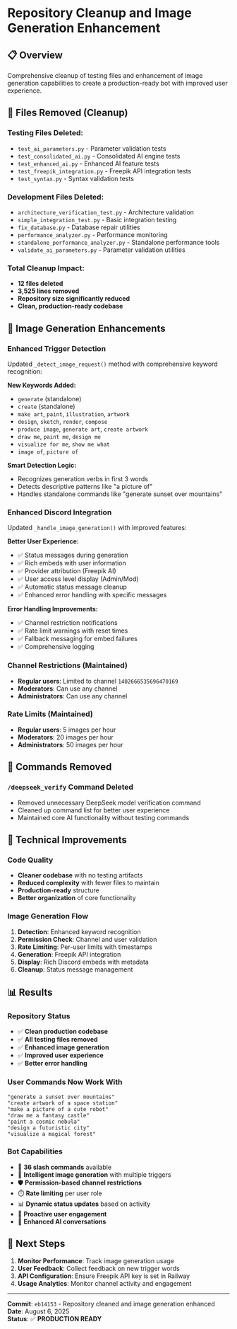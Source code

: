 # Repository Cleanup and Image Generation Enhancement

## 📋 Overview
Comprehensive cleanup of testing files and enhancement of image generation capabilities to create a production-ready bot with improved user experience.

## 🧹 Files Removed (Cleanup)

### Testing Files Deleted:
- `test_ai_parameters.py` - Parameter validation tests
- `test_consolidated_ai.py` - Consolidated AI engine tests
- `test_enhanced_ai.py` - Enhanced AI feature tests
- `test_freepik_integration.py` - Freepik API integration tests  
- `test_syntax.py` - Syntax validation tests

### Development Files Deleted:
- `architecture_verification_test.py` - Architecture validation
- `simple_integration_test.py` - Basic integration testing
- `fix_database.py` - Database repair utilities
- `performance_analyzer.py` - Performance monitoring
- `standalone_performance_analyzer.py` - Standalone performance tools
- `validate_ai_parameters.py` - Parameter validation utilities

### Total Cleanup Impact:
- **12 files deleted** 
- **3,525 lines removed**
- **Repository size significantly reduced**
- **Clean, production-ready codebase**

## 🎨 Image Generation Enhancements

### Enhanced Trigger Detection
Updated `_detect_image_request()` method with comprehensive keyword recognition:

**New Keywords Added:**
- `generate` (standalone)
- `create` (standalone) 
- `make art`, `paint`, `illustration`, `artwork`
- `design`, `sketch`, `render`, `compose`
- `produce image`, `generate art`, `create artwork`
- `draw me`, `paint me`, `design me`
- `visualize for me`, `show me what`
- `image of`, `picture of`

**Smart Detection Logic:**
- Recognizes generation verbs in first 3 words
- Detects descriptive patterns like "a picture of"
- Handles standalone commands like "generate sunset over mountains"

### Enhanced Discord Integration
Updated `_handle_image_generation()` with improved features:

**Better User Experience:**
- ✅ Status messages during generation
- ✅ Rich embeds with user information
- ✅ Provider attribution (Freepik AI)
- ✅ User access level display (Admin/Mod)
- ✅ Automatic status message cleanup
- ✅ Enhanced error handling with specific messages

**Error Handling Improvements:**
- ✅ Channel restriction notifications
- ✅ Rate limit warnings with reset times
- ✅ Fallback messaging for embed failures
- ✅ Comprehensive logging

### Channel Restrictions (Maintained)
- **Regular users**: Limited to channel `1402666535696470169`
- **Moderators**: Can use any channel
- **Administrators**: Can use any channel

### Rate Limits (Maintained)
- **Regular users**: 5 images per hour
- **Moderators**: 20 images per hour  
- **Administrators**: 50 images per hour

## 🚀 Commands Removed

### `/deepseek_verify` Command Deleted
- Removed unnecessary DeepSeek model verification command
- Cleaned up command list for better user experience
- Maintained core AI functionality without testing commands

## 🔧 Technical Improvements

### Code Quality
- **Cleaner codebase** with no testing artifacts
- **Reduced complexity** with fewer files to maintain
- **Production-ready** structure
- **Better organization** of core functionality

### Image Generation Flow
1. **Detection**: Enhanced keyword recognition
2. **Permission Check**: Channel and user validation
3. **Rate Limiting**: Per-user limits with timestamps
4. **Generation**: Freepik API integration
5. **Display**: Rich Discord embeds with metadata
6. **Cleanup**: Status message management

## 📊 Results

### Repository Status
- ✅ **Clean production codebase**
- ✅ **All testing files removed**
- ✅ **Enhanced image generation**
- ✅ **Improved user experience**
- ✅ **Better error handling**

### User Commands Now Work With
```
"generate a sunset over mountains"
"create artwork of a space station"
"make a picture of a cute robot"
"draw me a fantasy castle"
"paint a cosmic nebula"
"design a futuristic city"
"visualize a magical forest"
```

### Bot Capabilities
- 🤖 **36 slash commands** available
- 🎨 **Intelligent image generation** with multiple triggers
- 🛡️ **Permission-based channel restrictions**
- ⏱️ **Rate limiting** per user role
- 📊 **Dynamic status updates** based on activity
- 👥 **Proactive user engagement**
- 💬 **Enhanced AI conversations**

## 🎯 Next Steps

1. **Monitor Performance**: Track image generation usage
2. **User Feedback**: Collect feedback on new trigger words
3. **API Configuration**: Ensure Freepik API key is set in Railway
4. **Usage Analytics**: Monitor channel activity and engagement

---

**Commit**: `eb14153` - Repository cleaned and image generation enhanced  
**Date**: August 6, 2025  
**Status**: ✅ **PRODUCTION READY**
